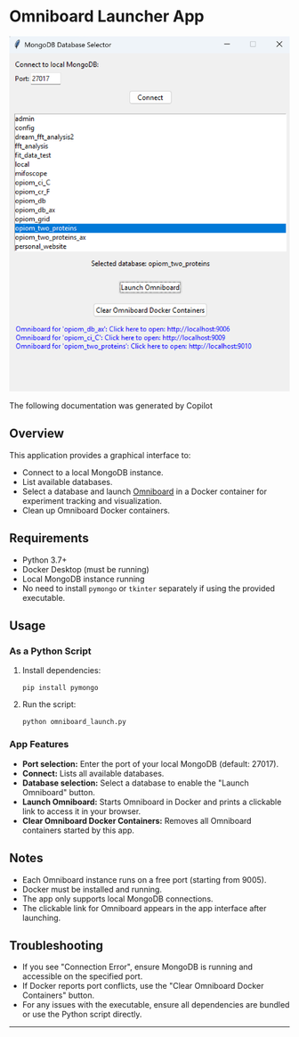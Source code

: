 # Omniboard Launcher App

![alt text](image.png)


The following documentation was generated by Copilot

## Overview

This application provides a graphical interface to:
- Connect to a local MongoDB instance.
- List available databases.
- Select a database and launch [Omniboard](https://vivekratnavel.github.io/omniboard/) in a Docker container for experiment tracking and visualization.
- Clean up Omniboard Docker containers.

## Requirements

- Python 3.7+
- Docker Desktop (must be running)
- Local MongoDB instance running
- No need to install `pymongo` or `tkinter` separately if using the provided executable.

## Usage

### As a Python Script

1. Install dependencies:
    ```
    pip install pymongo
    ```
2. Run the script:
    ```
    python omniboard_launch.py
    ```


### App Features

- **Port selection:** Enter the port of your local MongoDB (default: 27017).
- **Connect:** Lists all available databases.
- **Database selection:** Select a database to enable the "Launch Omniboard" button.
- **Launch Omniboard:** Starts Omniboard in Docker and prints a clickable link to access it in your browser.
- **Clear Omniboard Docker Containers:** Removes all Omniboard containers started by this app.

## Notes

- Each Omniboard instance runs on a free port (starting from 9005).
- Docker must be installed and running.
- The app only supports local MongoDB connections.
- The clickable link for Omniboard appears in the app interface after launching.

## Troubleshooting

- If you see "Connection Error", ensure MongoDB is running and accessible on the specified port.
- If Docker reports port conflicts, use the "Clear Omniboard Docker Containers" button.
- For any issues with the executable, ensure all dependencies are bundled or use the Python script directly.

---